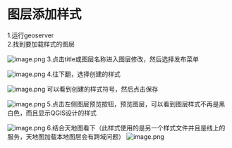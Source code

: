 # 图层添加样式
1.运行geoserver <br/>
2.找到要加载样式的图层

![image.png](https://p3-juejin.byteimg.com/tos-cn-i-k3u1fbpfcp/b98cc74544594e8a82de851edda30d17~tplv-k3u1fbpfcp-watermark.image?)
3.点击title或图层名称进入图层修改，然后选择发布菜单

![image.png](https://p9-juejin.byteimg.com/tos-cn-i-k3u1fbpfcp/2ef8a1dc7bb242e3963ff6aba95a0e52~tplv-k3u1fbpfcp-watermark.image?)
4.往下翻，选择创建的样式

![image.png](https://p9-juejin.byteimg.com/tos-cn-i-k3u1fbpfcp/b09da5d6b03a4f1cb6a195cb72ec4f3b~tplv-k3u1fbpfcp-watermark.image?)
可以看到创建的样式符号，然后点击保存

![image.png](https://p1-juejin.byteimg.com/tos-cn-i-k3u1fbpfcp/5d784e5d23f742ee906edc5cbba17251~tplv-k3u1fbpfcp-watermark.image?)
5.点击左侧图层预览按钮，预览图层，可以看到图层样式不再是黑白色，而且显示QGIS设计的样式

![image.png](https://p1-juejin.byteimg.com/tos-cn-i-k3u1fbpfcp/65cdac1f72b24f019b0f1f04caeb0319~tplv-k3u1fbpfcp-watermark.image?)
6.结合天地图看下（此样式使用的是另一个样式文件并且是线上的服务，天地图加载本地图层会有跨域问题）
![image.png](https://p1-juejin.byteimg.com/tos-cn-i-k3u1fbpfcp/f1be2d69d225463383af48a6c276b7b5~tplv-k3u1fbpfcp-watermark.image?)